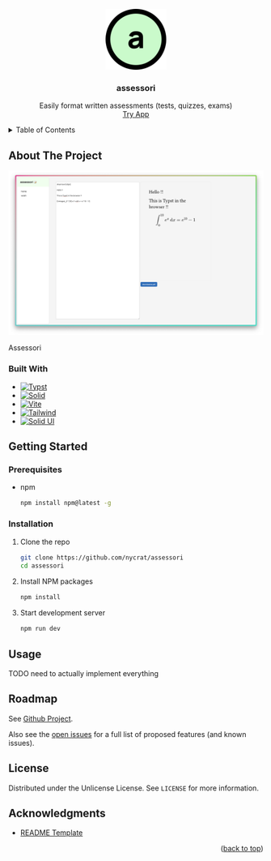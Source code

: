 <!-- Readme template from: https://github.com/othneildrew/Best-README-Template -->

<a id="readme-top"></a>

<!-- PROJECT SHIELDS -->
<!--
*** I'm using markdown "reference style" links for readability.
*** Reference links are enclosed in brackets [ ] instead of parentheses ( ).
*** See the bottom of this document for the declaration of the reference variables
*** for contributors-url, forks-url, etc. This is an optional, concise syntax you may use.
*** https://www.markdownguide.org/basic-syntax/#reference-style-links
-->

<div align="center">

<!-- [![Contributors][contributors-shield]][contributors-url] -->
<!-- [![Forks][forks-shield]][forks-url] -->
<!-- [![Stargazers][stars-shield]][stars-url] -->
<!-- [![Issues][issues-shield]][issues-url] -->
<!-- [![Unlicense License][license-shield]][license-url] -->
<!-- <br /> -->

</div>

<!-- [![LinkedIn][linkedin-shield]][linkedin-url] -->

<!-- PROJECT LOGO -->
<div align="center">
  <a href="https://github.com/nycrat/assessori">
    <img src="images/logo.svg" alt="Logo" width="120" height="120">
  </a>

<h3 align="center">assessori</h3>

  <p align="center">
    Easily format written assessments (tests, quizzes, exams)
    <br />
    <!-- <a href="https://github.com/nycrat/assessori"><strong>Explore the docs »</strong></a> -->
    <!-- <br /> -->
    <!-- <br /> -->
    <a href="https://nycrat.github.io/assessori">Try App</a>
    <!-- &middot; -->
    <!-- <a href="https://github.com/nycrat/assessori/issues/new?labels=bug&template=bug-report---.md">Report Bug</a> -->
    <!-- &middot; -->
    <!-- <a href="https://github.com/nycrat/assessori/issues/new?labels=enhancement&template=feature-request---.md">Request Feature</a> -->
  </p>
</div>

<!-- TABLE OF CONTENTS -->
<details>
  <summary>Table of Contents</summary>
  <ol>
    <li>
      <a href="#about-the-project">About The Project</a>
      <ul>
        <li><a href="#built-with">Built With</a></li>
      </ul>
    </li>
    <li>
      <a href="#getting-started">Getting Started</a>
      <ul>
        <li><a href="#prerequisites">Prerequisites</a></li>
        <li><a href="#installation">Installation</a></li>
      </ul>
    </li>
    <li><a href="#usage">Usage</a></li>
    <li><a href="#roadmap">Roadmap</a></li>
    <li><a href="#contributing">Contributing</a></li>
    <li><a href="#license">License</a></li>
    <li><a href="#contact">Contact</a></li>
    <li><a href="#acknowledgments">Acknowledgments</a></li>
  </ol>
</details>

<!-- ABOUT THE PROJECT -->

## About The Project

[![Product Name Screen Shot][product-screenshot]](https://nycrat.github.io/assessori/)

Assessori

<!-- <p align="right">(<a href="#readme-top">back to top</a>)</p> -->

### Built With

- [![Typst][Typst]][Typst-url]
- [![Solid][Solid]][Solid-url]
- [![Vite][Vite]][Vite-url]
- [![Tailwind][Tailwind]][Tailwind-url]
- [![Solid UI][Solid-ui]][Solid-ui-url]

<!-- <p align="right">(<a href="#readme-top">back to top</a>)</p> -->

<!-- GETTING STARTED -->

## Getting Started

<!-- This is an example of how you may give instructions on setting up your project locally. -->
<!-- To get a local copy up and running follow these simple example steps. -->

### Prerequisites

<!-- This is an example of how to list things you need to use the software and how to install them. -->

- npm
  ```sh
  npm install npm@latest -g
  ```

### Installation

1. Clone the repo
   ```sh
   git clone https://github.com/nycrat/assessori
   cd assessori
   ```
2. Install NPM packages
   ```sh
   npm install
   ```
3. Start development server
   ```sh
   npm run dev
   ```

<!-- <p align="right">(<a href="#readme-top">back to top</a>)</p> -->

<!-- USAGE EXAMPLES -->

## Usage

TODO need to actually implement everything

<!-- Use this space to show useful examples of how a project can be used. Additional screenshots, code examples and demos work well in this space. You may also link to more resources. -->
<!---->
<!-- _For more examples, please refer to the [Documentation](https://example.com)_ -->

<!-- <p align="right">(<a href="#readme-top">back to top</a>)</p> -->

<!-- ROADMAP -->

## Roadmap

See [Github Project](https://github.com/users/NycRat/projects/12).

Also see the [open issues](https://github.com/nycrat/assessori/issues) for a full list of proposed features (and known issues).

<!-- <p align="right">(<a href="#readme-top">back to top</a>)</p> -->

<!-- CONTRIBUTING -->

<!-- ## Contributing -->
<!---->
<!-- Contributions are what make the open source community such an amazing place to learn, inspire, and create. Any contributions you make are **greatly appreciated**. -->
<!---->
<!-- If you have a suggestion that would make this better, please fork the repo and create a pull request. You can also simply open an issue with the tag "enhancement". -->
<!-- Don't forget to give the project a star! Thanks again! -->
<!---->
<!-- 1. Fork the Project -->
<!-- 2. Create your Feature Branch (`git checkout -b feature/AmazingFeature`) -->
<!-- 3. Commit your Changes (`git commit -m 'Add some AmazingFeature'`) -->
<!-- 4. Push to the Branch (`git push origin feature/AmazingFeature`) -->
<!-- 5. Open a Pull Request -->

<!-- <p align="right">(<a href="#readme-top">back to top</a>)</p> -->

<!-- ### Top contributors: -->
<!---->
<!-- <a href="https://github.com/nycrat/assessori/graphs/contributors"> -->
<!--   <img src="https://contrib.rocks/image?repo=nycrat/assessori" alt="contrib.rocks image" /> -->
<!-- </a> -->

<!-- LICENSE -->

## License

Distributed under the Unlicense License. See `LICENSE` for more information.

<!-- <p align="right">(<a href="#readme-top">back to top</a>)</p> -->

<!-- CONTACT -->

<!-- ## Contact -->
<!---->
<!-- Your Name - [@twitter_handle](https://twitter.com/twitter_handle) - email@email_client.com -->
<!---->
<!-- Project Link: [https://github.com/nycrat/assessori](https://github.com/nycrat/assessori) -->

<!-- <p align="right">(<a href="#readme-top">back to top</a>)</p> -->

<!-- ACKNOWLEDGMENTS -->

## Acknowledgments

- [README Template](https://github.com/othneildrew/Best-README-Template)

<p align="right">(<a href="#readme-top">back to top</a>)</p>

<!-- MARKDOWN LINKS & IMAGES -->
<!-- https://www.markdownguide.org/basic-syntax/#reference-style-links -->

[contributors-shield]: https://img.shields.io/github/contributors/nycrat/assessori.svg?style=for-the-badge
[contributors-url]: https://github.com/nycrat/assessori/graphs/contributors
[forks-shield]: https://img.shields.io/github/forks/nycrat/assessori.svg?style=for-the-badge
[forks-url]: https://github.com/nycrat/assessori/network/members
[stars-shield]: https://img.shields.io/github/stars/nycrat/assessori.svg?style=for-the-badge
[stars-url]: https://github.com/nycrat/assessori/stargazers
[issues-shield]: https://img.shields.io/github/issues/nycrat/assessori.svg?style=for-the-badge
[issues-url]: https://github.com/nycrat/assessori/issues
[license-shield]: https://img.shields.io/github/license/nycrat/assessori.svg?style=for-the-badge
[license-url]: https://github.com/nycrat/assessori/blob/master/LICENSE.txt
[linkedin-shield]: https://img.shields.io/badge/-LinkedIn-black.svg?style=for-the-badge&logo=linkedin&colorB=555
[linkedin-url]: https://linkedin.com/in/linkedin_username
[product-screenshot]: images/screenshot.png
[Solid]: https://img.shields.io/badge/Solid%20JS-2C4F7C?style=for-the-badge&logo=solid&logoColor=white
[Solid-url]: https://www.solidjs.com/
[Solid-ui]: https://img.shields.io/badge/Solid%20UI-000000?style=for-the-badge
[Solid-ui-url]: https://www.solid-ui.com/
[Tailwind]: https://img.shields.io/badge/Tailwind_CSS-38B2AC?style=for-the-badge&logo=tailwind-css&logoColor=white
[Tailwind-url]: https://tailwindcss.com/
[Typst]: https://img.shields.io/badge/Typst-239DAD?style=for-the-badge
[Typst-url]: https://github.com/Myriad-Dreamin/typst.ts
[Vite]: https://img.shields.io/badge/Vite-B73BFE?style=for-the-badge&logo=vite&logoColor=FFD62E
[Vite-url]: https://vite.dev/
